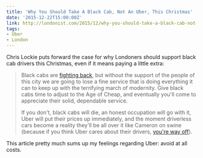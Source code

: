 ```yaml
---
title: 'Why You Should Take A Black Cab, Not An Uber, This Christmas'
date: '2015-12-22T15:00:00Z'
link: http://londonist.com/2015/12/why-you-should-take-a-black-cab-not-an-uber-this-christmas
tags:
- Uber
- London
---
```

Chris Lockie puts forward the case for why Londoners should support black cab drivers this Christmas, even if it means paying a little extra:

> Black cabs are [fighting back][1], but without the support of the people of this city we are going to lose a fine service that is doing everything it can to keep up with the terrifying march of modernity. Give black cabs time to adjust to the Age of Cheap, and eventually you'll come to appreciate their solid, dependable service.
>
> If you don't, black cabs will die, an honest occupation will go with it, Uber will put their prices up immediately, and the moment driverless cars become a reality they'll be all over it like Cameron on swine (because if you think Uber cares about their drivers, [you're way off][2]).

This article pretty much sums up my feelings regarding Uber: avoid at all costs.

[1]: http://www.standard.co.uk/news/transport/black-cabs-are-better-for-capital-claim-drivers-in-new-campaign-a3137751.html
[2]: http://www.bbc.co.uk/news/business-34733862
